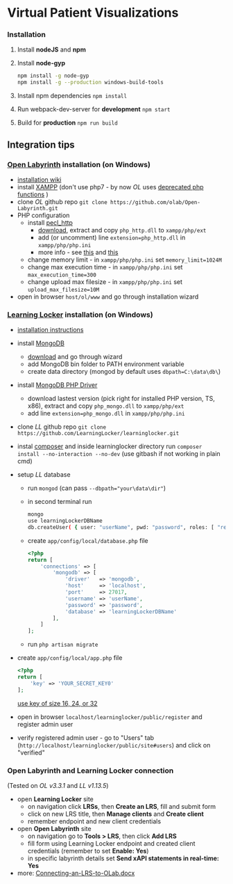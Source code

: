 # Virtual Patient Visualizations

### Installation

1. Install **nodeJS** and **npm**

2. Install **node-gyp**

    ```sh
    npm install -g node-gyp
    npm install -g --production windows-build-tools
    ```
    
3. Install npm dependencies ``` npm install ```

4. Run webpack-dev-server for **development** ``` npm start ```

5. Build for **production** ``` npm run build ```

## Integration tips

### [Open Labyrinth](https://github.com/olab/Open-Labyrinth) installation (on Windows)

- [installation wiki](https://github.com/olab/Open-Labyrinth/wiki/Installing-Open-Labyrinth)
- install [XAMPP](https://www.apachefriends.org/pl/download.html) (don't use php7 - by now *OL* uses [deprecated php functions](http://stackoverflow.com/questions/12859942/why-shouldnt-i-use-mysql-functions-in-php) )
- clone *OL* github repo ``` git clone https://github.com/olab/Open-Labyrinth.git ```
- PHP configuration
  - install [pecl_http](https://pecl.php.net/package/pecl_http)
    - [download](http://windows.php.net/downloads/pecl/releases/http/2.5.0/php_http-2.5.0-5.6-ts-vc11-x86.zip), extract and copy ```php_http.dll``` to ```xampp/php/ext```
    - add (or uncomment) line ```extension=php_http.dll``` in ```xampp/php/php.ini```
    - more info - see [this](http://stackoverflow.com/questions/2100066/how-do-i-enable-the-php-http-pecl-extension-on-windows) and [this](http://stackoverflow.com/questions/1634726/why-are-there-no-longer-windows-binaries-for-pecl-extensions-like-pecl-http)
  - change memory limit - in ```xampp/php/php.ini``` set ```memory_limit=1024M```
  - change max execution time - in ```xampp/php/php.ini``` set ```max_execution_time=300```
  - change upload max filesize - in ```xampp/php/php.ini``` set ```upload_max_filesize=10M```
- open in browser ```host/ol/www``` and go through installation wizard

### [Learning Locker](https://github.com/LearningLocker/learninglocker) installation (on Windows)

- [installation instructions](http://docs.learninglocker.net/installation/)
- install [MongoDB](https://docs.mongodb.com/manual/tutorial/install-mongodb-on-windows/)
  - [download](https://www.mongodb.com/download-center) and go through wizard
  - add MongoDB bin folder to PATH environment variable
  - create data directory (mongod by default uses ```dbpath=C:\data\db\```)
- install [MongoDB PHP Driver](https://pecl.php.net/package/mongo)
  - download lastest version (pick right for installed PHP version, TS, x86), extract and copy ```php_mongo.dll``` to ```xampp/php/ext```
  - add line ```extension=php_mongo.dll``` in ```xampp/php/php.ini```
- clone *LL* github repo ``` git clone https://github.com/LearningLocker/learninglocker.git ```
- instal [composer](https://getcomposer.org/download/) and inside learninglocker directory run ```composer install --no-interaction --no-dev``` (use gitbash if not working in plain cmd)
- setup *LL* database
  - run ```mongod``` (can pass ```--dbpath="your\data\dir"```)
  - in second terminal run
  
      ```sh
      mongo
      use learningLockerDBName
      db.createUser( { user: "userName", pwd: "password", roles: [ "readWrite" ] } );
      ```
      
  - create ```app/config/local/database.php``` file 
  
      ```php
      <?php
      return [
          'connections' => [
              'mongodb' => [
                  'driver'   => 'mongodb',
                  'host'     => 'localhost',
                  'port'     => 27017,
                  'username' => 'userName',
                  'password' => 'password',
                  'database' => 'learningLockerDBName'
              ],
          ]
      ];
      ```
      
  - run ```php artisan migrate```
- create ```app/config/local/app.php``` file 

    ```php
    <?php
    return [
        'key' => 'YOUR_SECRET_KEY0'
    ];
    ```
    
    [use key of size 16, 24, or 32](https://github.com/LearningLocker/learninglocker/issues/488)
- open in browser ```localhost/learninglocker/public/register``` and register admin user
- verify registered admin user - go to "Users" tab (```http://localhost/learninglocker/public/site#users```) and click on "verified"

### Open Labyrinth and Learning Locker connection
(Tested on *OL v3.3.1* and *LL v1.13.5*)

- open **Learning Locker** site
  - on navigation click **LRSs**, then **Create an LRS**, fill and submit form
  - click on new LRS title, then **Manage clients** and **Create client**
  - remember endpoint and new client credentials
- open **Open Labyrinth** site
  - on navigation go to **Tools > LRS**, then click **Add LRS**
  - fill form using Learning Locker endpoint and created client credentials (remember to set **Enable: Yes**)
  - in specific labyrinth details set **Send xAPI statements in real-time: Yes**
- more: [Connecting-an-LRS-to-OLab.docx](http://openlabyrinth.ca/wp-content/uploads/2016/07/Connecting-an-LRS-to-OLab.docx)
